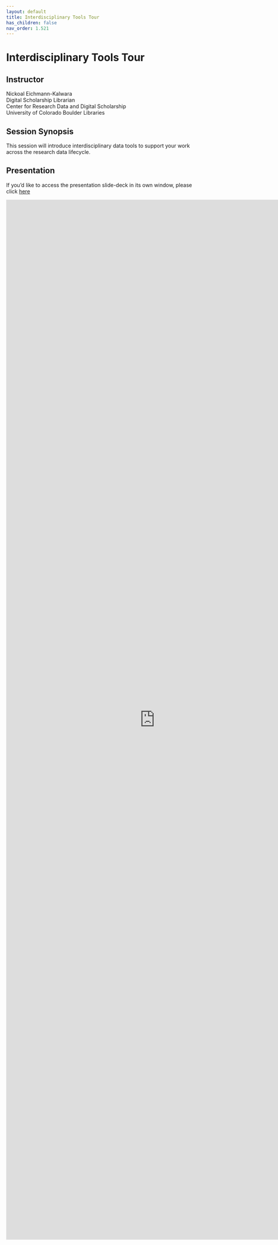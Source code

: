 ```yaml
---
layout: default
title: Interdisciplinary Tools Tour
has_children: false
nav_order: 1.521
---
```

  
# Interdisciplinary Tools Tour
  
## Instructor

Nickoal Eichmann-Kalwara\
Digital Scholarship Librarian\
Center for Research Data and Digital Scholarship\
University of Colorado Boulder Libraries

## Session Synopsis

This session will introduce interdisciplinary data tools to support your work across the research data lifecycle. 

## Presentation

If you’d like to access the presentation slide-deck in its own window, please click [here](https://docs.google.com/presentation/d/19xYGa8xPxNUxa77gAWJk23ryxdai7UUHXtvn16ulT5w/edit?usp=sharing)

<iframe src="https://docs.google.com/presentation/d/19xYGa8xPxNUxa77gAWJk23ryxdai7UUHXtvn16ulT5w/edit?usp=sharing" style="width: 800px; height: 2800px;" frameBorder="0"></iframe>



